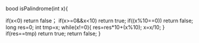 bood isPalindrome(int x){
 
 if(x<0) return false；
 if(x>=0&&x<10) return true;
 if((x%10==0))  return false;
 long res=0;
 int tmp=x;
 while(x!=0){
   res=res*10+(x%10);
   x=x/10;
 }
 if(res==tmp)  return true;
 return false;
 }
